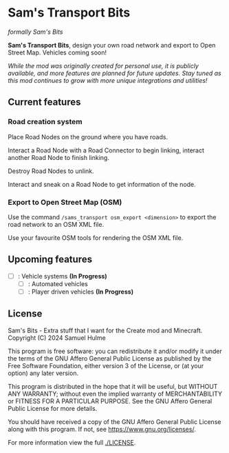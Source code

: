 # Sam's Transport Bits

*formally Sam's Bits*

**Sam's Transport Bits**, design your own road network and export to Open Street Map. Vehicles coming soon!

*While the mod was originally created for personal use, it is publicly available, and more features are planned for future updates.*
*Stay tuned as this mod continues to grow with more unique integrations and utilities!*

## Current features

### Road creation system

Place Road Nodes on the ground where you have roads.

Interact a Road Node with a Road Connector to begin linking, interact another Road Node to finish linking.

Destroy Road Nodes to unlink.

Interact and sneak on a Road Node to get information of the node.

### Export to Open Street Map (OSM)

Use the command `/sams_transport osm_export <dimension>` to export the road network to an OSM XML file.

Use your favourite OSM tools for rendering the OSM XML file.

## Upcoming features

- [ ] : Vehicle systems **(In Progress)**
    - [ ] : Automated vehicles
    - [ ] : Player driven vehicles **(In Progress)**

## License

Sam's Bits - Extra stuff that I want for the Create mod and Minecraft.
Copyright (C) 2024  Samuel Hulme

This program is free software: you can redistribute it and/or modify
it under the terms of the GNU Affero General Public License as published
by the Free Software Foundation, either version 3 of the License, or
(at your option) any later version.

This program is distributed in the hope that it will be useful,
but WITHOUT ANY WARRANTY; without even the implied warranty of
MERCHANTABILITY or FITNESS FOR A PARTICULAR PURPOSE.  See the
GNU Affero General Public License for more details.

You should have received a copy of the GNU Affero General Public License
along with this program.  If not, see <https://www.gnu.org/licenses/>.

For more information view the full [./LICENSE](./LICENSE).
